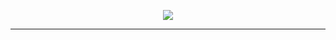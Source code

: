 <p align="center">
<img src="https://capsule-render.vercel.app/api?type=transparent&color=timeAuto&height=80&&section=header&text=Hello!%20%20This%20is%20keys's%20homepage&fontSize=40&fontAlign=50&fontAlignY=50&&fontColor=00ced1&animation=fadeIn" />
</p>  

--- 
  